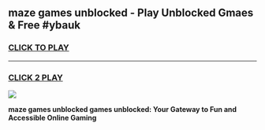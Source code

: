 
## maze games unblocked - Play Unblocked Gmaes & Free #ybauk
<h3>
<a href="https://news.freeplayer.one?title=maze_games_unblocked&ref=03M">CLICK TO PLAY</a></h3>
<hr>

<h3>
<a href="https://news.freeplayer.one?title=maze_games_unblocked&ref=03M">CLICK 2 PLAY</a>
  
</h3>

<a href="https://news.freeplayer.one?title=maze_games_unblocked&ref=03M"><img src="https://clearcache.store/games.png"></a>


**maze games unblocked games unblocked: Your Gateway to Fun and Accessible Online Gaming**
